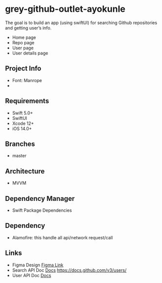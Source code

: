 # grey-github-outlet-ayokunle
The goal is to build an app (using swiftUI) for searching Github repositories and getting user’s info.
- Home page
- Repo page
- User page
- User details page

## Project Info
- Font: Manrope
-

## Requirements
- Swift 5.0+
- SwiftUI
- Xcode 12+
- iOS 14.0+

## Branches
- master

## Architecture
- MVVM

## Dependency Manager
- Swift Package Dependencies

## Dependency
- Alamofire: this handle all api/network request/call

## Links
- Figma Design [Figma Link](https://www.figma.com/file/JzhqYEnWurXs3peqPJL6UG/Android-Developer-Interview-Live-Test?node-id=1%3A389&t=4ckFbC4WWw0eylIJ-0)
- Search API Doc [Docs](https://docs.github.com/v3/search/#search-repositories) https://docs.github.com/v3/users/
- User API Doc [Docs](https://docs.github.com/v3/users/)
